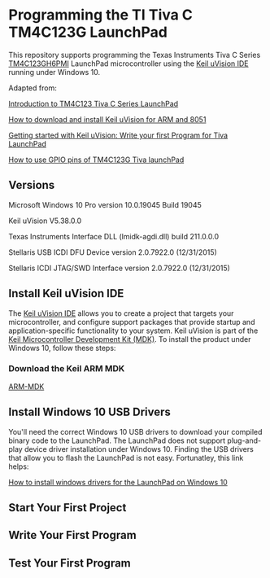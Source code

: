 # Programming the TI Tiva C TM4C123G LaunchPad
This repository supports programming the Texas Instruments Tiva C Series [TM4C123GH6PMI](https://www.ti.com/tool/EK-TM4C123GXL) LaunchPad microcontroller using the [Keil uVision IDE](https://developer.arm.com/documentation/101407/0538/About-uVision) running under Windows 10.

Adapted from:

[Introduction to TM4C123 Tiva C Series LaunchPad](https://microcontrollerslab.com/introduction-tiva-tm4c123g-launchpad/)

[How to download and install Keil uVision for ARM and 8051](https://microcontrollerslab.com/download-install-keil-uvision/)

[Getting started with Keil uVision: Write your first Program for Tiva LaunchPad](https://microcontrollerslab.com/keil-uvision-first-program/)

[How to use GPIO pins of TM4C123G Tiva launchPad](https://microcontrollerslab.com/use-gpio-pins-tm4c123g-tiva-launchpad/)

## Versions
Microsoft Windows 10 Pro version 10.0.19045 Build 19045

Keil uVision V5.38.0.0

Texas Instruments Interface DLL (lmidk-agdi.dll) build 211.0.0.0

Stellaris USB ICDI DFU Device version 2.0.7922.0 (12/31/2015)

Stellaris ICDI JTAG/SWD Interface version 2.0.7922.0 (12/31/2015)

## Install Keil uVision IDE
The [Keil uVision IDE](https://developer.arm.com/documentation/101407/0538/About-uVision) allows you to create a project that targets your microcontroller, and configure support packages that provide startup and application-specific functionality to your system. Keil uVision is part of the [Keil Microcontroller Development Kit (MDK)](https://developer.arm.com/Tools%20and%20Software/Keil%20MDK). To install the product under Windows 10, follow these steps:

### Download the Keil ARM MDK
[ARM-MDK](https://www.keil.com/demo/eval/armv4.htm)

## Install Windows 10 USB Drivers
You'll need the correct Windows 10 USB drivers to download your compiled binary code to the LaunchPad. The LaunchPad does not support plug-and-play device driver installation under Windows 10. Finding the USB drivers that allow you to flash the LaunchPad is not easy. Fortunatley, this link helps:

[How to install windows drivers for the LaunchPad on Windows 10](https://edx-org-utaustinx.s3.amazonaws.com/UT601x/InstallDrivers10.htm)

## Start Your First Project

## Write Your First Program

## Test Your First Program
